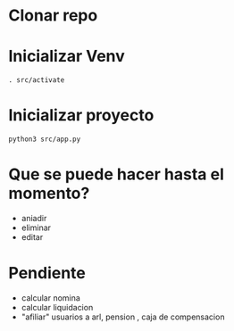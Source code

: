 # Clonar repo

# Inicializar Venv

    . src/activate

# Inicializar proyecto

    python3 src/app.py

# Que se puede hacer hasta el momento?

* aniadir
* eliminar
* editar

# Pendiente

* calcular nomina
* calcular liquidacion
* "afiliar" usuarios a arl, pension , caja de compensacion